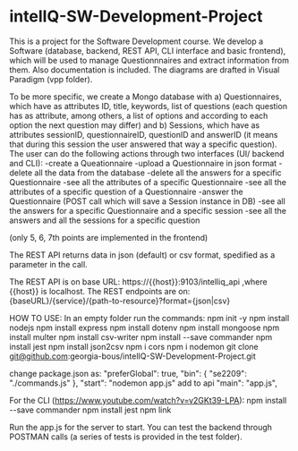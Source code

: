 # intelIQ-SW-Development-Project

This is a project for the Software Development course. We develop a Software (database, backend, REST API, CLI interface and basic frontend), which will be used to manage Questionnnaires and extract information from them. 
Also documentation is included. The diagrams are drafted in Visual Paradigm (vpp folder).

To be more specific, we create a Mongo database with a) Questionnaires, which have as attributes ID, title, keywords, list of questions (each question has as attribute, among others, a list of options and according to each option the next question may differ) and b) Sessions, which have as attributes sessionID, questionnaireID, questionID and answerID (it means that during this session the user answered that way a specific question).
The user can do the following actions through two interfaces (UI/ backend and CLI):
-create a Queationnaire
-upload a Questionnaire in json format
-delete all the data from the database
-delete all the answers for a specific Questionnaire
-see all the attributes of a specific Questionnaire
-see all the attributes of a specific question of a Questionnaire
-answer the Questionnaire (POST call which will save a Session instance in DB)
-see all the answers for a specific Questionnaire and a specific session
-see all the answers and all the sessions for a specific question

(only 5, 6, 7th points are implemented in the frontend)

The REST API returns data in json (default) or csv format, spedified as a parameter in the call.

The REST API is on base URL:  https://{{host}}:9103/intelliq_api   ,where {{host}} is localhost.
The REST endpoints are on:    {baseURL}/{service}/{path-to-resource}?format={json|csv}

HOW TO USE:
In an empty folder run the commands: 
npm init -y 
npm install nodejs 
npm install express
npm install dotenv 
npm install mongoose 
npm install multer 
npm install csv-writer 
npm install --save commander 
npm install jest 
npm install json2csv 
npm i cors 
npm i nodemon 
git clone git@github.com:georgia-bous/intelIQ-SW-Development-Project.git

change package.json as: 
"preferGlobal": true, "bin": { "se2209": "./commands.js" },
"start": "nodemon app.js" add to api "main": "app.js",

For the CLI (https://www.youtube.com/watch?v=v2GKt39-LPA):
npm install --save commander
npm install jest
npm link

Run the app.js for the server to start. 
You can test the backend through POSTMAN calls (a series of tests is provided in the test folder).
